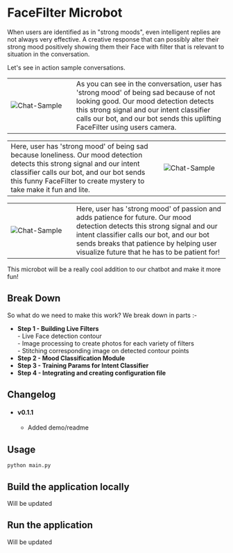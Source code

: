 # FaceFilter Microbot
When users are identified as in "strong moods", even intelligent replies are not always very effective. A creative response that can possibly alter their strong mood positively showing them their Face with filter that is relevant to situation in the conversation.

Let's see in action sample conversations.

<table>
  <tr>
    <td width="30%"><img src="https://i.ibb.co/M9k62Yv/demo-cute.png" alt="Chat-Sample"></td>
    <td width="70%">As you can see in the conversation, user has 'strong mood' of being sad because of not looking good. Our mood detection detects this strong signal and our intent classifier calls our bot, and our bot sends this uplifting FaceFilter using users camera.</td>
  </tr>
</table>
<table>
  <tr>
    <td width="70%">Here, user has 'strong mood' of being sad because loneliness. Our mood detection detects this strong signal and our intent classifier calls our bot, and our bot sends this funny FaceFilter to create mystery to take make it fun and lite.</td>
    <td width="30%"><img src="https://i.ibb.co/CQvjCMX/demo-love.png" alt="Chat-Sample"></td>
  </tr>
</table>
<table>
  <tr>
    <td width="30%"><img src="https://i.ibb.co/YZCy7Ly/demo-spaceman.png" alt="Chat-Sample"></td>
    <td width="70%">Here, user has 'strong mood' of passion and adds patience for future. Our mood detection detects this strong signal and our intent classifier calls our bot, and our bot sends breaks that patience by helping user visualize future that he has to be patient for!</td>
  </tr>
</table>

This microbot will be a really cool addition to our chatbot and make it more fun!


## Break Down

So what do we need to make this work? We break down in parts :-

<ul>
  <li> <b> Step 1 - Building Live Filters </b><br>
        - Live Face detection contour <br>
        - Image processing to create photos for each variety of filters <br>
        - Stitching corresponding image on detected contour points <Br>
  </li>
  <li> <b>Step 2 - Mood Classification Module </b> </li>
  <li> <b>Step 3 - Training Params for Intent Classifier </b> </li>
  <li> <b>Step 4 - Integrating and creating configuration file </b> </li>
</ul>

## Changelog
- #### v0.1.1
    - Added demo/readme

## Usage
`python main.py`


## Build the application locally
Will be updated
<!--* Clone the repo
    - Clone the ```voice-enabled-chatbot``` repo locally. In the terminal, run : <br>
    ```git clone https://github.com/satyammittal/voice-enabled-chatbot.git```
* Install the dependencies
    - We need PyAudio, a cross-platform audio I/O library.For this run : <br>
    ```sudo apt-get install portaudio19-dev```
    - Further, install other requirements using : <br>
    ```pip install -r requirements.txt```-->
## Run the application 
Will be updated <!--Run the application using command - ```python chatbot.py```-->

